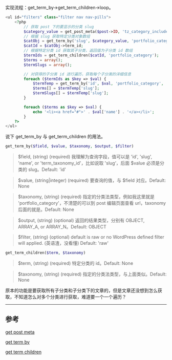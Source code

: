 <!-- title:WordPress 获取 Portfolio 某个分类下的子分类 -->
<!-- keywords:WordPress -->

实现流程：get_term_by->get_term_children->loop。

```php
<ul id="filters" class="filter nav nav-pills">
	<?php
		// 获取 post 下的要显示的分类 slug
		$category_value = get_post_meta($post->ID, 'tz_category_include', true);
		// 根据 slug 获取特定分类对象数组
		$catObj = get_term_by('slug', $category_value, 'portfolio_category');
		$catId = $catObj->term_id;
		// 根据特定分类 id 获取其子分类，返回值为子分类 id 数组
		$termIds = get_term_children($catId, 'portfolio_category');
		$terms = array();
		$termSlugs = array();

		// 对获得的子分类 id 进行遍历，获取每个子分类的详细信息
		foreach ($termIds as $key => $val) {
			$termTemp = get_term_by('id', $val, 'portfolio_category', 'ARRAY_A');
			$terms[] = $termTemp['slug'];
			$termSlugs[] = $termTemp['slug'];
		}

		foreach ($terms as $key => $val) {
			echo '<li><a href="#">' . $val['name'] . '</a></li>';
		}
	?>
</ul>
```

说下 get_term_by 与 get_term_children 的用法。

```php
get_term_by($field, $value, $taxonomy, $output, $filter)
```

> $field, (string) (required) 我理解为查询字段，值可以是 'id', 'slug', 'name', or 'term_taxonomy_id'，比如说取 'slug‘，后面 $value 必须是分类的 slug。Default: 'id'

> $value, (string|integer) (required) 要查询的值，与 $field 对应。Default: None

> $taxonomy, (string) (required) 指定的分类法类型，例如我这里就是 'portfolio_category'，不清楚的可以到 post 编辑页面查看 url，taxonomy 后面的就是。Default: None

> $output, (string) (optional) 返回的结果类型，分别有 OBJECT, ARRAY_A, or ARRAY_N。Default: OBJECT

> $filter, (string) (optional) default is raw or no WordPress defined filter will applied. (英语渣，没看懂) Default: 'raw'

```php
get_term_children($term, $taxonomy)
```

> $term, (string) (required) 特定分类的 id。Default: None

> $taxonomy, (string) (required) 指定的分类法类型，与上面类似。Default: None

原本的功能是要获取所有子分类和子分类下的文章的，但是文章还没想到怎么获取，不知道怎么对多个分类进行获取，难道要一个一个遍历？

---

## 参考

[get post meta](https://developer.wordpress.org/reference/functions/get_post_meta/)

[get term by](https://codex.wordpress.org/Function_Reference/get_term_by)

[get term children](https://codex.wordpress.org/Function_Reference/get_term_children)
